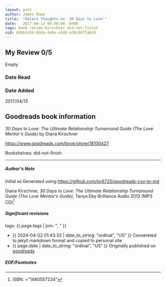 ```yaml
---
layout: post
author: James Rowe
title:  "Detect Thoughts on '30 Days to Love'"
date:   2017-04-13 00:00:00 -0400
tags: book review Kirschner did-not-finish
uid: 636b1c84-03da-4a8e-a1dd-e28c6071abc0
---
```


<!-- highly dependent on how you personally use jekyll templates, and how you want this to show up -->
<!-- escape any jekyll keys with double brackets -->

## My Review 0/5

Empty

### Date Read


### Date Added
2017/04/13

## Goodreads book information

*30 Days to Love: The Ultimate Relationship Turnaround Guide (The Love Mentor's Guide)* by Diana Kirschner

https://www.goodreads.com/book/show/18100427

Bookshelves: did-not-finish

---

##### Author's Note

Initial `md` Generated using https://github.com/jsr6720/goodreads-csv-to-md

Diana Kirschner, *30 Days to Love: The Ultimate Relationship Turnaround Guide (The Love Mentor's Guide)*, Tanya Eby Brilliance Audio 2013 (MP3 CD)[^1]

##### Significant revisions

tags: {{ page.tags | join: ", " }} <!-- todo move this somewhere -->

- {{ 2024-04-22 01:43:32 | date_to_string: "ordinal", "US" }} Convereted to jekyll markdown format and copied to personal site
- {{ page.date | date_to_string: "ordinal", "US" }} Originally published on [goodreads](https://www.goodreads.com)

##### EOF/Footnotes

[^1]: ISBN: ="1480557234"